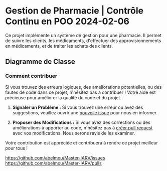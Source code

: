 # Gestion de Pharmacie | Contrôle Continu en POO 2024-02-06

Ce projet implémente un système de gestion pour une pharmacie. Il permet de suivre les clients, les médicaments, d'effectuer des approvisionnements en médicaments, et de traiter les achats des clients.

## Diagramme de Classe

<!-- ![Diagramme de Classe](https://github.com/abelmou/blob/master/Master-IARV/Semestre-1/Controle-POO_Gestion-Pharmacie/Diagramme-Classes.jpg) -->

### Comment contribuer

Si vous trouvez des erreurs logiques, des améliorations potentielles, ou des fautes de code dans ce projet, n'hésitez pas à contribuer ! Votre aide est précieuse pour améliorer la qualité du code et du projet.

1. **Signaler un Problème :** Si vous trouvez une erreur ou avez des suggestions, veuillez ouvrir une [nouvelle issue](https://github.com/abelmou/Master-IARV/issues) pour nous en informer.

2. **Proposer des Modifications :** Si vous avez des corrections ou des améliorations à apporter au code, n'hésitez pas à [créer pull request](https://github.com/abelmou/Master-IARV/pulls) avec vos modifications. Nous serons ravis de les examiner.

Votre contribution est appréciée et contribuera à rendre ce projet meilleur pour tous !

https://github.com/abelmou/Master-IARV/issues
https://github.com/abelmou/Master-IARV/pulls

